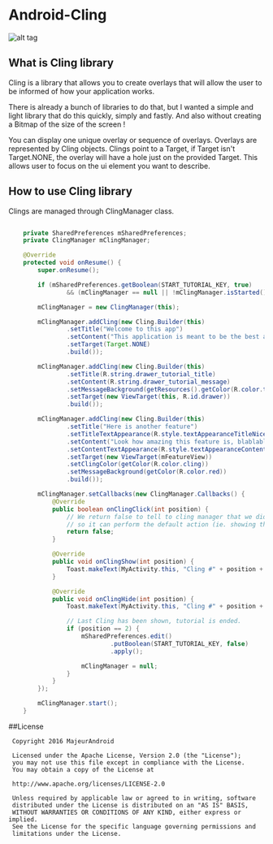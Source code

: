 # Android-Cling

![alt tag](https://raw.githubusercontent.com/MajeurAndroid/Android-Cling/master/web_art/device_example.png)

## What is Cling library
Cling is a library that allows you to create overlays that will allow the user to be informed of how your application works.

There is already a bunch of libraries to do that, but I wanted a simple and light library that do this quickly, simply and fastly. And also without creating a Bitmap of the size of the screen !

You can display one unique overlay or sequence of overlays. Overlays are represented by Cling objects.
Clings point to a Target, if Target isn't Target.NONE, the overlay will have a hole just on the provided Target. This allows user to focus on the ui element you want to describe.

## How to use Cling library
Clings are managed through ClingManager class.
```java

    private SharedPreferences mSharedPreferences;
    private ClingManager mClingManager;

    @Override
    protected void onResume() {
        super.onResume();

        if (mSharedPreferences.getBoolean(START_TUTORIAL_KEY, true)
                && (mClingManager == null || !mClingManager.isStarted()))

        mClingManager = new ClingManager(this);

        mClingManager.addCling(new Cling.Builder(this)
                .setTitle("Welcome to this app")
                .setContent("This application is meant to be the best app you will ever try on android.")
                .setTarget(Target.NONE)
                .build());

        mClingManager.addCling(new Cling.Builder(this)
                .setTitle(R.string.drawer_tutorial_title)
                .setContent(R.string.drawer_tutorial_message)
                .setMessageBackground(getResources().getColor(R.color.teal))
                .setTarget(new ViewTarget(this, R.id.drawer))
                .build());

        mClingManager.addCling(new Cling.Builder(this)
                .setTitle("Here is another feature")
                .setTitleTextAppearance(R.style.textAppearanceTitleNice)
                .setContent("Look how amazing this feature is, blablabla blablabla bla bla.")
                .setContentTextAppearance(R.style.textAppearanceContentNice)
                .setTarget(new ViewTarget(mFeatureView))
                .setClingColor(getColor(R.color.cling))
                .setMessageBackground(getColor(R.color.red))
                .build());

        mClingManager.setCallbacks(new ClingManager.Callbacks() {
            @Override
            public boolean onClingClick(int position) {
                // We return false to tell to cling manager that we didn't handle this,
                // so it can perform the default action (ie. showing the next Cling)
                return false;
            }

            @Override
            public void onClingShow(int position) {
                Toast.makeText(MyActivity.this, "Cling #" + position + " is shown", Toast.LENGTH_SHORT).show();
            }

            @Override
            public void onClingHide(int position) {
                Toast.makeText(MyActivity.this, "Cling #" + position + " is hidden", Toast.LENGTH_SHORT).show();

                // Last Cling has been shown, tutorial is ended.
                if (position == 2) {
                    mSharedPreferences.edit()
                            .putBoolean(START_TUTORIAL_KEY, false)
                            .apply();

                    mClingManager = null;
                }
            }
        });

        mClingManager.start();
    }
```

##License

	 Copyright 2016 MajeurAndroid

	 Licensed under the Apache License, Version 2.0 (the "License");
	 you may not use this file except in compliance with the License.
	 You may obtain a copy of the License at

     http://www.apache.org/licenses/LICENSE-2.0

	 Unless required by applicable law or agreed to in writing, software
	 distributed under the License is distributed on an "AS IS" BASIS,
	 WITHOUT WARRANTIES OR CONDITIONS OF ANY KIND, either express or implied.
	 See the License for the specific language governing permissions and
	 limitations under the License.

